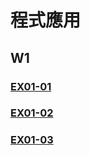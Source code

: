 # 程式應用

## W1

### [EX01-01](https://github.com/aobd1356/Homework/blob/main/EX01_01_%E5%8A%A0%E6%B3%95%E5%99%A8.ipynb)
### [EX01-02](https://github.com/aobd1356/Homework/blob/main/EX01_02_BMI_%E8%A8%88%E7%AE%97.ipynb)
### [EX01-03](https://github.com/aobd1356/Homework/blob/main/EX01_03_Rock_Paper_Scissors.ipynb)
